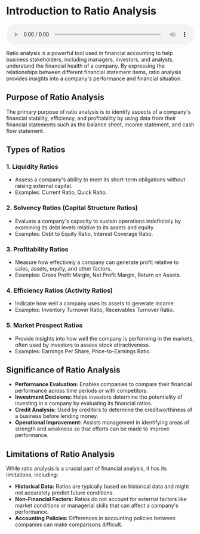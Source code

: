 # Introduction to Ratio Analysis

<audio controls style="width: 100%;">
  <source src="../../../../../audio/4th_sem/CMA/Unit-5 Financial Statement Analysis/5.d Ratio Analysis Introduction.mp3" type="audio/mpeg">
  Your browser does not support the audio element.
</audio>


Ratio analysis is a powerful tool used in financial accounting to help business stakeholders, including managers, investors, and analysts, understand the financial health of a company. By expressing the relationships between different financial statement items, ratio analysis provides insights into a company's performance and financial situation.

## Purpose of Ratio Analysis

The primary purpose of ratio analysis is to identify aspects of a company's financial stability, efficiency, and profitability by using data from their financial statements such as the balance sheet, income statement, and cash flow statement.

## Types of Ratios

### 1. **Liquidity Ratios**
   - Assess a company's ability to meet its short-term obligations without raising external capital.
   - Examples: Current Ratio, Quick Ratio.

### 2. **Solvency Ratios (Capital Structure Ratios)**
   - Evaluate a company's capacity to sustain operations indefinitely by examining its debt levels relative to its assets and equity.
   - Examples: Debt to Equity Ratio, Interest Coverage Ratio.

### 3. **Profitability Ratios**
   - Measure how effectively a company can generate profit relative to sales, assets, equity, and other factors.
   - Examples: Gross Profit Margin, Net Profit Margin, Return on Assets.

### 4. **Efficiency Ratios (Activity Ratios)**
   - Indicate how well a company uses its assets to generate income.
   - Examples: Inventory Turnover Ratio, Receivables Turnover Ratio.

### 5. **Market Prospect Ratios**
   - Provide insights into how well the company is performing in the markets, often used by investors to assess stock attractiveness.
   - Examples: Earnings Per Share, Price-to-Earnings Ratio.

## Significance of Ratio Analysis

- **Performance Evaluation:** Enables companies to compare their financial performance across time periods or with competitors.
- **Investment Decisions:** Helps investors determine the potentiality of investing in a company by evaluating its financial ratios.
- **Credit Analysis:** Used by creditors to determine the creditworthiness of a business before lending money.
- **Operational Improvement:** Assists management in identifying areas of strength and weakness so that efforts can be made to improve performance.

## Limitations of Ratio Analysis

While ratio analysis is a crucial part of financial analysis, it has its limitations, including:
- **Historical Data:** Ratios are typically based on historical data and might not accurately predict future conditions.
- **Non-Financial Factors:** Ratios do not account for external factors like market conditions or managerial skills that can affect a company's performance.
- **Accounting Policies:** Differences in accounting policies between companies can make comparisons difficult.

